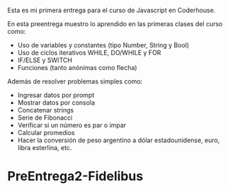 Esta es mi primera entrega para el curso de Javascript en Coderhouse.

En esta preentrega muestro lo aprendido en las primeras clases del curso como:
  * Uso de variables y constantes (tipo Number, String y Bool)
  * Uso de ciclos iterativos WHILE, DO/WHILE y FOR
  * IF/ELSE y SWITCH
  * Funciones (tanto anónimas como flecha)

Además de resolver problemas simples como:
  * Ingresar datos por prompt
  * Mostrar datos por consola
  * Concatenar strings
  * Serie de Fibonacci
  * Verificar si un número es par o impar
  * Calcular promedios
  * Hacer la conversión de peso argentino a dólar estadounidense, euro, libra esterlina, etc.
# PreEntrega2-Fidelibus
